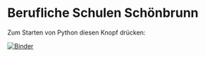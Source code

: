 # Berufliche Schulen Schönbrunn

Zum Starten von Python diesen Knopf drücken:

[![Binder](https://mybinder.org/badge.svg)](https://mybinder.org/v2/gh/usetheforce/test/master?urlpath=lab/tree/index.ipynb)

